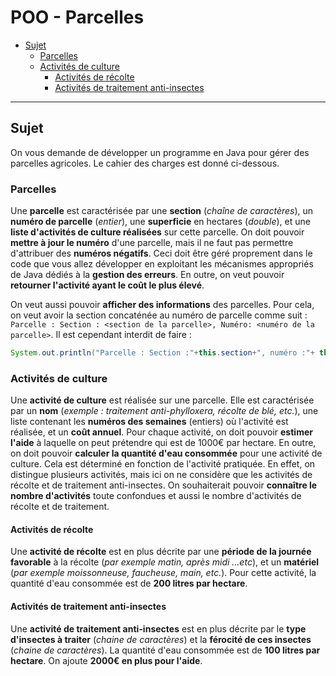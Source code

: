 # POO - Parcelles

- [Sujet](#sujet)
  - [Parcelles](#parcelles)
  - [Activités de culture](#activités-de-culture)
    - [Activités de récolte](#activités-de-récolte)
    - [Activités de traitement anti-insectes](#activités-de-traitement-anti-insectes)

---

## Sujet

On vous demande de développer un programme en Java pour gérer des parcelles agricoles. Le cahier des charges est donné ci-dessous.

### Parcelles

Une __parcelle__ est caractérisée par une __section__ (_chaîne de caractères_), un __numéro de parcelle__ (_entier_), une __superficie__ en hectares (_double_), et une __liste d'activités de culture réalisées__ sur cette parcelle. On doit pouvoir __mettre à jour le numéro__ d'une parcelle, mais il ne faut pas permettre d'attribuer des __numéros négatifs__. Ceci doit être géré proprement dans le code que vous allez développer en exploitant les mécanismes appropriés de Java dédiés à la __gestion des erreurs__. En outre, on veut pouvoir __retourner l'activité ayant le coût le plus élevé__.

On veut aussi pouvoir __afficher des informations__ des parcelles. Pour cela, on veut avoir la section concaténée au numéro de parcelle comme suit : `Parcelle : Section : <section de la parcelle>, Numéro: <numéro de la parcelle>`. Il est cependant interdit de faire :

```java
System.out.println("Parcelle : Section :"+this.section+", numéro :"+ this.numeroParcelle) ;
```

### Activités de culture

Une __activité de culture__ est réalisée sur une parcelle. Elle est caractérisée par un __nom__ (_exemple : traitement anti-phylloxera, récolte de blé, etc._), une liste contenant les __numéros des semaines__ (entiers) où l'activité est réalisée, et un __coût annuel__. Pour chaque activité, on doit pouvoir __estimer l'aide__ à laquelle on peut prétendre qui est de 1000€ par hectare. En outre, on doit pouvoir __calculer la quantité d'eau consommée__ pour une activité de culture. Cela est déterminé en fonction de l'activité pratiquée. En effet, on distingue plusieurs activités, mais ici on ne considère que les activités de récolte et de traitement anti-insectes.  On souhaiterait pouvoir __connaître le nombre d'activités__ toute confondues et aussi le nombre d'activités de récolte et de traitement.

#### Activités de récolte

Une __activité de récolte__ est en plus décrite par une __période de la journée favorable__ à la récolte (_par exemple matin, après midi ...etc_), et un __matériel__ (_par exemple moissonneuse, faucheuse, main, etc._). Pour cette activité, la quantité d'eau consommée est de __200 litres par hectare__.

#### Activités de traitement anti-insectes

Une __activité de traitement anti-insectes__ est en plus décrite par le __type d'insectes à traiter__ (_chaine de caractères_) et la __férocité de ces insectes__ (_chaine de caractères_). La quantité d'eau consommée est de __100 litres par hectare__. On ajoute __2000€ en plus pour l'aide__.
